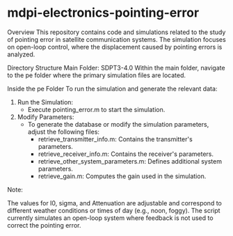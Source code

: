 # mdpi-electronics-pointing-error


Overview
This repository contains code and simulations related to the study of pointing error in satellite communication systems. The simulation focuses on open-loop control, where the displacement caused by pointing errors is analyzed.

Directory Structure
Main Folder: SDPT3-4.0
Within the main folder, navigate to the pe folder where the primary simulation files are located.

Inside the pe Folder
To run the simulation and generate the relevant data:
1. Run the Simulation:
    * Execute pointing_error.m to start the simulation.
2. Modify Parameters:
    * To generate the database or modify the simulation parameters, adjust the following files:
        * retrieve_transmitter_info.m: Contains the transmitter's parameters.
        * retrieve_receiver_info.m: Contains the receiver's parameters.
        * retrieve_other_system_parameters.m: Defines additional system parameters.
        * retrieve_gain.m: Computes the gain used in the simulation.

Note: 


The values for I0, sigma, and Attenuation are adjustable and correspond to different weather conditions or times of day (e.g., noon, foggy).
The script currently simulates an open-loop system where feedback is not used to correct the pointing error.
